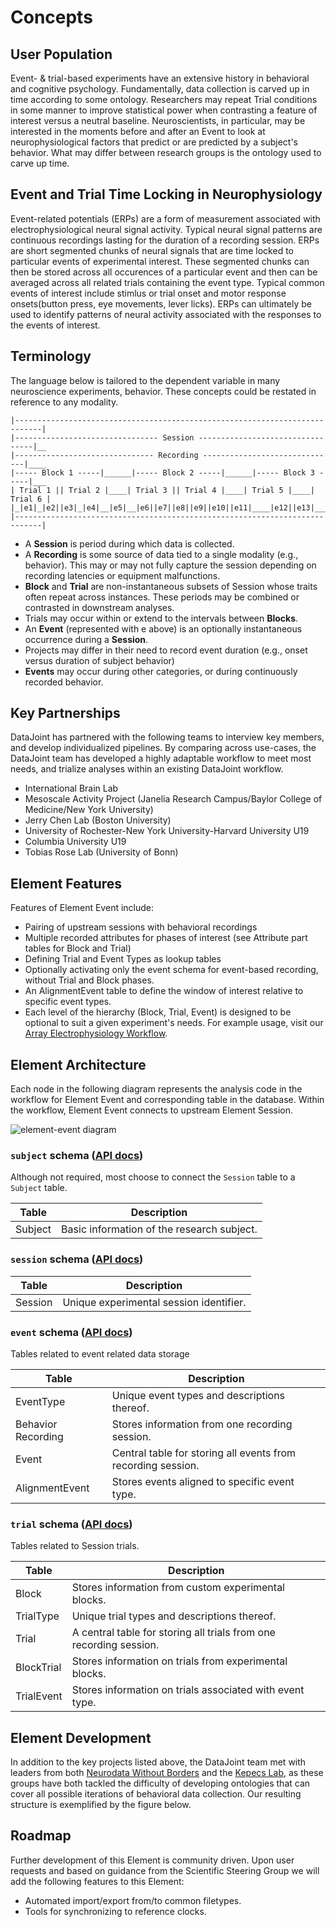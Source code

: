 # Concepts

## User Population

Event- & trial-based experiments have an extensive history in behavioral and cognitive
psychology. Fundamentally, data collection is carved up in time according to some
ontology. Researchers may repeat Trial conditions in some manner to improve statistical
power when contrasting a feature of interest versus a neutral baseline. Neuroscientists,
in particular, may be interested in the moments before and after an Event to look at
neurophysiological factors that predict or are predicted by a subject's behavior. What
may differ between research groups is the ontology used to carve up time.

## Event and Trial Time Locking in Neurophysiology

Event-related potentials (ERPs) are a form of measurement associated with
electrophysiological neural signal activity. Typical neural signal patterns are
continuous recordings lasting for the duration of a recording session. ERPs are short
segmented chunks of neural signals that are time locked to particular events of
experimental interest. These segmented chunks can then be stored across all occurences
of a particular event and then can be averaged across all related trials containing the
event type. Typical common events of interest include stimlus or trial onset and motor
response onsets(button press, eye movements, lever licks). ERPs can ultimately be used
to identify patterns of neural activity associated with the responses to the events of
interest.

## Terminology

The language below is tailored to the dependent variable in many neuroscience
experiments, behavior. These concepts could be restated in reference to any modality.

```text
|----------------------------------------------------------------------------|
|-------------------------------- Session ---------------------------------|__
|------------------------------- Recording ------------------------------|____
|----- Block 1 -----|______|----- Block 2 -----|______|----- Block 3 -----|___
| Trial 1 || Trial 2 |____| Trial 3 || Trial 4 |____| Trial 5 |____| Trial 6 |
|_|e1|_|e2||e3|_|e4|__|e5|__|e6||e7||e8||e9||e10||e11|____|e12||e13|_________|
|----------------------------------------------------------------------------|
```

- A **Session** is period during which data is collected.
- A **Recording** is some source of data tied to a single modality (e.g., behavior).
This may or may not fully capture the session depending on recording latencies or
equipment malfunctions.
- **Block** and **Trial** are non-instantaneous subsets of Session whose traits often
repeat across instances. These periods may be combined or contrasted in downstream
analyses.
- Trials may occur within or extend to the intervals between **Blocks**.
- An **Event** (represented with e above) is an optionally instantaneous occurrence
during a **Session**.
- Projects may differ in their need to record event duration (e.g., onset versus
duration of subject behavior)
- **Events** may occur during other categories, or during continuously recorded behavior.


## Key Partnerships

DataJoint has partnered with the following teams to interview key members, and develop
individualized pipelines. By comparing across use-cases, the DataJoint team has
developed a highly adaptable workflow to meet most needs, and trialize analyses within
an existing DataJoint workflow.

- International Brain Lab
- Mesoscale Activity Project (Janelia Research Campus/Baylor College of Medicine/New
York University)
- Jerry Chen Lab (Boston University)
- University of Rochester-New York University-Harvard University U19
- Columbia University U19
- Tobias Rose Lab (University of Bonn)

## Element Features

Features of Element Event include:

- Pairing of upstream sessions with behavioral recordings
- Multiple recorded attributes for phases of interest (see Attribute part tables for
Block and Trial)
- Defining Trial and Event Types as lookup tables
- Optionally activating only the event schema for event-based recording, without Trial
and Block phases.
- An AlignmentEvent table to define the window of interest relative to specific event types.
- Each level of the hierarchy (Block, Trial, Event) is designed to be optional to suit a given experiment's needs. For example usage, visit our
[Array Electrophysiology Workflow](https://github.com/datajoint/workflow-array-ephys/).

## Element Architecture

Each node in the following diagram represents the analysis code in the workflow for
Element Event and corresponding table in the database. Within the workflow, Element
Event connects to upstream Element Session.

![element-event diagram](https://raw.githubusercontent.com/datajoint/element-event/main/images/trial_event_diagram.svg)

### `subject` schema ([API docs](https://datajoint.com/docs/elements/element-animal/api/element_animal/subject))

Although not required, most choose to connect the `Session` table to a `Subject` table.

|  Table  | Description                                |
|   ---   |     ---                                    |
| Subject | Basic information of the research subject. |

### `session` schema ([API docs](https://datajoint.com/docs/elements/element-session/api/element_session/session_with_datetime))

|  Table  | Description                             |
|   ---   |    ---                                  |
| Session | Unique experimental session identifier. |

### `event` schema ([API docs](../api/element_event/event))

Tables related to event related data storage

| Table              | Description                                                  |
|  ---               |    ---                                                       |
| EventType          | Unique event types and descriptions thereof.                 |
| Behavior Recording | Stores information from one recording session.               |
| Event              | Central table for storing all events from recording session. |
| AlignmentEvent     | Stores events aligned to specific event type.                |

### `trial` schema ([API docs](../api/element_event/trial))

Tables related to Session trials. 

| Table | Description                                                        |
|  ---  |    ---                                                             |
| Block | Stores information from custom experimental blocks.                |
| TrialType | Unique trial types and descriptions thereof.                   |
| Trial | A central table for storing all trials from one recording session. |
| BlockTrial | Stores information on trials from experimental blocks.        |
| TrialEvent | Stores information on trials associated with event type.      |

## Element Development

In addition to the key projects listed above, the DataJoint team met with leaders from
both [Neurodata Without Borders](https://www.nwb.org/) and the
[Kepecs Lab](https://sites.wustl.edu/kepecslab/), as these groups have both tackled the
difficulty of developing ontologies that can cover all possible iterations of behavioral
data collection. Our resulting structure is exemplified by the figure below.

## Roadmap

Further development of this Element is community driven. Upon user requests and based on
guidance from the Scientific Steering Group we will add the following features to this
Element:

- Automated import/export from/to common filetypes.
- Tools for synchronizing to reference clocks.
